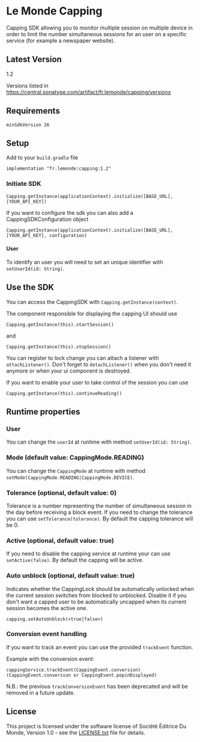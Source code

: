 # Le Monde Capping

Capping SDK allowing you to monitor multiple session on multiple device in order to limit the number
simultaneous sessions for an user on a specific service (for example a newspaper website).

## Latest Version
1.2

Versions listed in https://central.sonatype.com/artifact/fr.lemonde/capping/versions

## Requirements

`minSdkVersion 26`

## Setup

Add to your `build.gradle` file
```
implementation "fr.lemonde:capping:1.2"
```

### Initiate SDK
```
Capping.getInstance(applicationContext).initialize([BASE_URL], [YOUR_API_KEY])
```

If you want to configure the sdk you can also add a CappingSDKConfiguration object
```
Capping.getInstance(applicationContext).initialize([BASE_URL], [YOUR_API_KEY], configuration)
```


#### User

To identify an user you will need to set an unique identifier with `setUserId(id: String)`.


## Use the SDK

You can access the CappingSDK with `Capping.getInstance(context)`.

The component responsible for displaying the capping UI should use
```
Capping.getInstance(this).startSession()
```
and
```
Capping.getInstance(this).stopSession()
```

You can register to lock change you can attach a listener with `attachListener()`.
Don't forget to `detachListener()` when you don't need it anymore or when your ui component is destroyed.

If you want to enable your user to take control of the session you can use
```
Capping.getInstance(this).continueReading()
```

## Runtime properties

### User
You can change the `userId` at runtime with method `setUserId(id: String)`.

### Mode (default value: CappingMode.READING)
You can change the `CappingMode` at runtime with method `setMode(CappingMode.READING|CappingMode.DEVICE)`.

### Tolerance (optional, default value: 0)
Tolerance is a number representing the number of simultaneous session in the day before receiving
a block event.
If you need to change the tolerance you can use `setTolerance(tolerance)`.
By default the capping tolerance will be 0.

### Active (optional, default value: true)
If you need to disable the capping service at runtime your can use `setActive(false)`.
By default the capping will be active.

### Auto unblock (optional, default value: true)
Indicates whether the CappingLock should be automatically unlocked when the current session switches from blocked to unblocked.
Disable it if you don't want a capped user to be automatically uncapped when its current session becomes the active one.

`capping.setAutoUnblock(<true|false>)`

### Conversion event handling
If you want to track an event you can use the provided `trackEvent` function.

Example with the conversion event:
```
cappingService.trackEvent(CappingEvent.conversion) (CappingEvent.conversion or CappingEvent.popinDisplayed)
```
N.B.: the previous `trackConversionEvent` has been deprecated and will be removed in a future update.

## License

This project is licensed under the software license of Société Éditrice Du Monde, Version 1.0 - see the
[LICENSE.txt](LICENSE.txt) file for details.